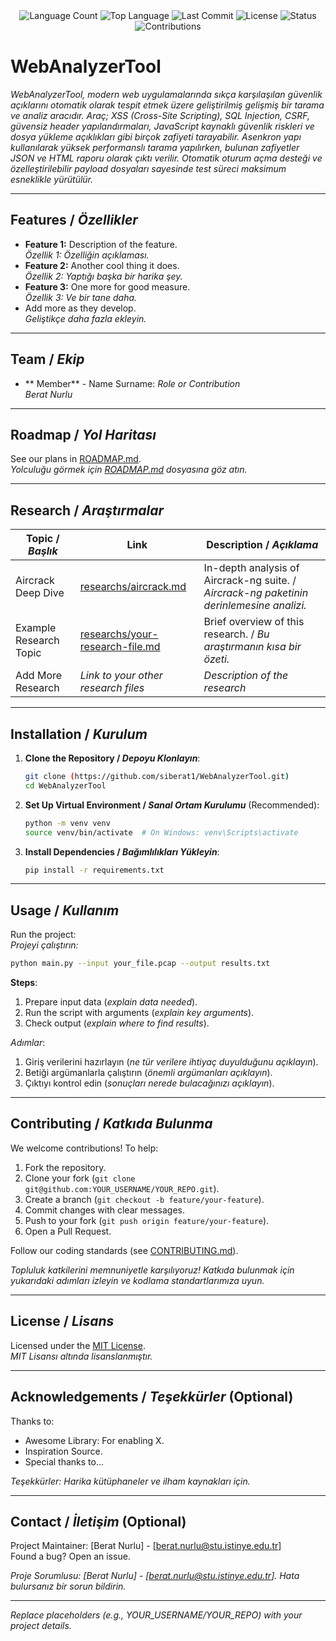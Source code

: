 <div align="center">
  <img src="https://img.shields.io/github/languages/count/siberat1/Project?style=flat-square&color=blueviolet" alt="Language Count">
  <img src="https://img.shields.io/github/languages/top/siberat1/Project?style=flat-square&color=1e90ff" alt="Top Language">
  <img src="https://img.shields.io/github/last-commit/siberat1/Project?style=flat-square&color=ff69b4" alt="Last Commit">
  <img src="https://img.shields.io/github/license/siberat1/Project?style=flat-square&color=yellow" alt="License">
  <img src="https://img.shields.io/badge/Status-Active-green?style=flat-square" alt="Status">
  <img src="https://img.shields.io/badge/Contributions-Welcome-brightgreen?style=flat-square" alt="Contributions">
</div>

# WebAnalyzerTool
 
*WebAnalyzerTool, modern web uygulamalarında sıkça karşılaşılan güvenlik açıklarını otomatik olarak tespit etmek üzere geliştirilmiş gelişmiş bir tarama ve analiz aracıdır. Araç; XSS (Cross-Site Scripting), SQL Injection, CSRF, güvensiz header yapılandırmaları, JavaScript kaynaklı güvenlik riskleri ve dosya yükleme açıklıkları gibi birçok zafiyeti tarayabilir. Asenkron yapı kullanılarak yüksek performanslı tarama yapılırken, bulunan zafiyetler JSON ve HTML raporu olarak çıktı verilir. Otomatik oturum açma desteği ve özelleştirilebilir payload dosyaları sayesinde test süreci maksimum esneklikle yürütülür.*

---

## Features / *Özellikler*

- **Feature 1:** Description of the feature.  
  *Özellik 1: Özelliğin açıklaması.*
- **Feature 2:** Another cool thing it does.  
  *Özellik 2: Yaptığı başka bir harika şey.*
- **Feature 3:** One more for good measure.  
  *Özellik 3: Ve bir tane daha.*
- Add more as they develop.  
  *Geliştikçe daha fazla ekleyin.*

---

## Team / *Ekip*

- ** Member** - Name Surname: *Role or Contribution*  
  *Berat Nurlu*

---

## Roadmap / *Yol Haritası*

See our plans in [ROADMAP.md](ROADMAP.md).  
*Yolculuğu görmek için [ROADMAP.md](ROADMAP.md) dosyasına göz atın.*

---

## Research / *Araştırmalar*

| Topic / *Başlık*        | Link                                    | Description / *Açıklama*                        |
|-------------------------|-----------------------------------------|------------------------------------------------|
| Aircrack Deep Dive      | [researchs/aircrack.md](researchs/aircrack.md) | In-depth analysis of Aircrack-ng suite. / *Aircrack-ng paketinin derinlemesine analizi.* |
| Example Research Topic  | [researchs/your-research-file.md](researchs/your-research-file.md) | Brief overview of this research. / *Bu araştırmanın kısa bir özeti.* |
| Add More Research       | *Link to your other research files*     | *Description of the research*                  |

---

## Installation / *Kurulum*

1. **Clone the Repository / *Depoyu Klonlayın***:  
   ```bash
   git clone (https://github.com/siberat1/WebAnalyzerTool.git)
   cd WebAnalyzerTool
   ```

2. **Set Up Virtual Environment / *Sanal Ortam Kurulumu*** (Recommended):  
   ```bash
   python -m venv venv
   source venv/bin/activate  # On Windows: venv\Scripts\activate
   ```

3. **Install Dependencies / *Bağımlılıkları Yükleyin***:  
   ```bash
   pip install -r requirements.txt
   ```

---

## Usage / *Kullanım*

Run the project:  
*Projeyi çalıştırın:*

```bash
python main.py --input your_file.pcap --output results.txt
```

**Steps**:  
1. Prepare input data (*explain data needed*).  
2. Run the script with arguments (*explain key arguments*).  
3. Check output (*explain where to find results*).  

*Adımlar*:  
1. Giriş verilerini hazırlayın (*ne tür verilere ihtiyaç duyulduğunu açıklayın*).  
2. Betiği argümanlarla çalıştırın (*önemli argümanları açıklayın*).  
3. Çıktıyı kontrol edin (*sonuçları nerede bulacağınızı açıklayın*).

---

## Contributing / *Katkıda Bulunma*

We welcome contributions! To help:  
1. Fork the repository.  
2. Clone your fork (`git clone git@github.com:YOUR_USERNAME/YOUR_REPO.git`).  
3. Create a branch (`git checkout -b feature/your-feature`).  
4. Commit changes with clear messages.  
5. Push to your fork (`git push origin feature/your-feature`).  
6. Open a Pull Request.  

Follow our coding standards (see [CONTRIBUTING.md](CONTRIBUTING.md)).  

*Topluluk katkilerini memnuniyetle karşılıyoruz! Katkıda bulunmak için yukarıdaki adımları izleyin ve kodlama standartlarımıza uyun.*

---

## License / *Lisans*

Licensed under the [MIT License](LICENSE.md).  
*MIT Lisansı altında lisanslanmıştır.*

---

## Acknowledgements / *Teşekkürler* (Optional)

Thanks to:  
- Awesome Library: For enabling X.  
- Inspiration Source.  
- Special thanks to...  

*Teşekkürler: Harika kütüphaneler ve ilham kaynakları için.*

---

## Contact / *İletişim* (Optional)

Project Maintainer: [Berat Nurlu] - [berat.nurlu@stu.istinye.edu.tr]  
Found a bug? Open an issue.  

*Proje Sorumlusu: [Berat Nurlu] - [berat.nurlu@stu.istinye.edu.tr]. Hata bulursanız bir sorun bildirin.*

---

*Replace placeholders (e.g., YOUR_USERNAME/YOUR_REPO) with your project details.*
